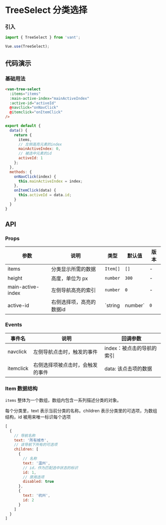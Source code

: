 # TreeSelect 分类选择

### 引入

``` javascript
import { TreeSelect } from 'vant';

Vue.use(TreeSelect);
```

## 代码演示

### 基础用法

```html
<van-tree-select
  :items="items"
  :main-active-index="mainActiveIndex"
  :active-id="activeId"
  @navclick="onNavClick"
  @itemclick="onItemClick"
/>
```

```javascript
export default {
  data() {
    return {
      items,
      // 左侧高亮元素的index
      mainActiveIndex: 0,
      // 被选中元素的id
      activeId: 1
    };
  },
  methods: {
    onNavClick(index) {
      this.mainActiveIndex = index;
    },
    onItemClick(data) {
      this.activeId = data.id;
    }
  }
}
```

## API

### Props

| 参数 | 说明 | 类型 | 默认值 | 版本 |
|------|------|------|------|------|
| items | 分类显示所需的数据 | `Item[]` | `[]` | - |
| height | 高度，单位为 px | `number` | `300` | - |
| main-active-index | 左侧导航高亮的索引 | `number` | `0` | - |
| active-id | 右侧选择项，高亮的数据id | `string | number` | `0` | - |

### Events

| 事件名 | 说明 | 回调参数 |
|------|------|------|
| navclick | 左侧导航点击时，触发的事件 |  index：被点击的导航的索引 |
| itemclick | 右侧选择项被点击时，会触发的事件 | data: 该点击项的数据 |

### Item 数据结构

`items` 整体为一个数组，数组内包含一系列描述分类的对象。

每个分类里，text 表示当前分类的名称。children 表示分类里的可选项，为数组结构，id 被用来唯一标识每个选项

```javascript
[
  {
    // 导航名称
    text: '所有城市',
    // 该导航下所有的可选项
    children: [
      {
        // 名称
        text: '温州',
        // id，作为匹配选中状态的标识
        id: 1,
        // 禁用选项
        disabled: true
      },
      {
        text: '杭州',
        id: 2
      }
    ]
  }
]
```
